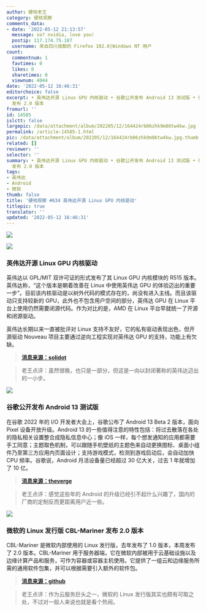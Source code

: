 ```yaml
---
author: 硬核老王
category: 硬核观察
comments_data:
- date: '2022-05-12 21:13:57'
  message: so? nvidia, love you!
  postip: 117.174.75.187
  username: 来自四川成都的 Firefox 102.0|Windows NT 用户
count:
  commentnum: 1
  favtimes: 0
  likes: 0
  sharetimes: 0
  viewnum: 4044
date: '2022-05-12 16:46:31'
editorchoice: false
excerpt: • 英伟达开源 Linux GPU 内核驱动 • 谷歌公开发布 Android 13 测试版 • 微软的 Linux 发行版 CBL-Mariner
  发布 2.0 版本
fromurl: ''
id: 14585
islctt: false
largepic: /data/attachment/album/202205/12/164424rb06zhk9m86tw4kw.jpg
permalink: /article-14585-1.html
pic: /data/attachment/album/202205/12/164424rb06zhk9m86tw4kw.jpg.thumb.jpg
related: []
reviewer: ''
selector: ''
summary: • 英伟达开源 Linux GPU 内核驱动 • 谷歌公开发布 Android 13 测试版 • 微软的 Linux 发行版 CBL-Mariner
  发布 2.0 版本
tags:
- 英伟达
- Android
- 微软
thumb: false
title: '硬核观察 #634 英伟达开源 Linux GPU 内核驱动'
titlepic: true
translator: ''
updated: '2022-05-12 16:46:31'
---
```


![](/data/attachment/album/202205/12/164424rb06zhk9m86tw4kw.jpg)


![](/data/attachment/album/202205/12/164438umet7dud7mecmlye.jpg)


### 英伟达开源 Linux GPU 内核驱动


英伟达以 GPL/MIT 双许可证的形式发布了其 Linux GPU 内核模块的 R515 版本。英伟达称，“这个版本是朝着改善在 Linux 中使用英伟达 GPU 的体验迈出的重要一步”。目前该内核驱动是以树外代码的模式存在的，尚没有进入主线。而且该驱动只支持较新的 GPU，此外也不包含用户空间的部分，英伟达 GPU 在 Linux 平台上使用仍然需要闭源代码。作为对比的是，AMD 在 Linux 平台早就统一了开源和闭源驱动。


英伟达长期以来一直被批评对 Linux 支持不友好，它的私有驱动表现出色，但开源驱动 Nouveau 项目主要通过逆向工程实现对英伟达 GPU 的支持，功能上有欠缺。



> 
> **[消息来源：solidot](https://www.solidot.org/story?sid=71503)**
> 
> 
> 



> 
> 老王点评：虽然很晚，也只是一部分，但这是一向以封闭著称的英伟达迈出的一小步。
> 
> 
> 


![](/data/attachment/album/202205/12/164451khssl4d2sdhtzd44.jpg)


### 谷歌公开发布 Android 13 测试版


在谷歌 2022 年的 I/O 开发者大会上，谷歌公布了 Android 13 Beta 2 版本，面向 Pixel 设备开放升级。Android 13 的一些值得注意的特性包括：将过去散落在各处的隐私相关设置整合成隐私信息中心；像 iOS 一样，每个想发通知的应用都需要手工同意；主题取色机制，可以跟随手机壁纸的主题色来自动更换图标、桌面小组件乃至第三方应用内页面设计；支持游戏模式，检测到游戏启动后，会自动加快 CPU 频率。谷歌说，Android 月活设备量已经超过 30 亿大关，过去 1 年就增加了 10 亿。



> 
> **[消息来源：theverge](https://www.theverge.com/2022/5/11/23065137/android-13-google-preview-features-material-you-io)**
> 
> 
> 



> 
> 老王点评：感觉这些年的 Android 的升级已经引不起什么兴趣了，国内的厂商的定制反而更距离用户近一些。
> 
> 
> 


![](/data/attachment/album/202205/12/164559bv8u3usug8gufk41.jpg)


### 微软的 Linux 发行版 CBL-Mariner 发布 2.0 版本


CBL-Mariner 是微软内部使用的 Linux 发行版，去年发布了 1.0 版本，本周发布了 2.0 版本。CBL-Mariner 用于服务器端，它在微软内部被用于云基础设施以及边缘计算产品和服务，可作为容器或容器主机使用。它提供了一组云和边缘服务所需的通用软件包集，并可以根据需要引入额外的软件包。



> 
> **[消息来源：github](https://github.com/microsoft/CBL-Mariner)**
> 
> 
> 



> 
> 老王点评：作为云服务巨头之一，微软的 Linux 发行版其实也颇有可取之处，不过对一般人来说也就是看个热闹。
> 
> 
>